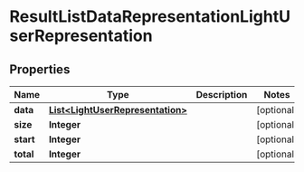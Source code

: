 # ResultListDataRepresentationLightUserRepresentation

## Properties
Name | Type | Description | Notes
------------ | ------------- | ------------- | -------------
**data** | [**List&lt;LightUserRepresentation&gt;**](LightUserRepresentation.md) |  |  [optional]
**size** | **Integer** |  |  [optional]
**start** | **Integer** |  |  [optional]
**total** | **Integer** |  |  [optional]
